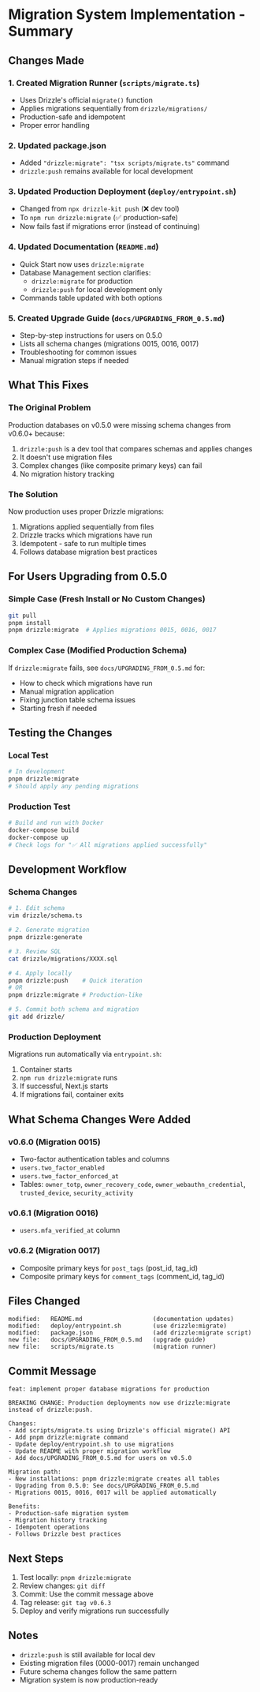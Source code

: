 # Migration System Implementation - Summary

## Changes Made

### 1. Created Migration Runner (`scripts/migrate.ts`)
- Uses Drizzle's official `migrate()` function
- Applies migrations sequentially from `drizzle/migrations/`
- Production-safe and idempotent
- Proper error handling

### 2. Updated package.json
- Added `"drizzle:migrate": "tsx scripts/migrate.ts"` command
- `drizzle:push` remains available for local development

### 3. Updated Production Deployment (`deploy/entrypoint.sh`)
- Changed from `npx drizzle-kit push` (❌ dev tool) 
- To `npm run drizzle:migrate` (✅ production-safe)
- Now fails fast if migrations error (instead of continuing)

### 4. Updated Documentation (`README.md`)
- Quick Start now uses `drizzle:migrate`
- Database Management section clarifies:
  - `drizzle:migrate` for production
  - `drizzle:push` for local development only
- Commands table updated with both options

### 5. Created Upgrade Guide (`docs/UPGRADING_FROM_0.5.md`)
- Step-by-step instructions for users on 0.5.0
- Lists all schema changes (migrations 0015, 0016, 0017)
- Troubleshooting for common issues
- Manual migration steps if needed

## What This Fixes

### The Original Problem
Production databases on v0.5.0 were missing schema changes from v0.6.0+ because:
1. `drizzle:push` is a dev tool that compares schemas and applies changes
2. It doesn't use migration files
3. Complex changes (like composite primary keys) can fail
4. No migration history tracking

### The Solution
Now production uses proper Drizzle migrations:
1. Migrations applied sequentially from files
2. Drizzle tracks which migrations have run
3. Idempotent - safe to run multiple times
4. Follows database migration best practices

## For Users Upgrading from 0.5.0

### Simple Case (Fresh Install or No Custom Changes)
```bash
git pull
pnpm install
pnpm drizzle:migrate  # Applies migrations 0015, 0016, 0017
```

### Complex Case (Modified Production Schema)
If `drizzle:migrate` fails, see `docs/UPGRADING_FROM_0.5.md` for:
- How to check which migrations have run
- Manual migration application
- Fixing junction table schema issues
- Starting fresh if needed

## Testing the Changes

### Local Test
```bash
# In development
pnpm drizzle:migrate
# Should apply any pending migrations
```

### Production Test
```bash
# Build and run with Docker
docker-compose build
docker-compose up
# Check logs for "✅ All migrations applied successfully"
```

## Development Workflow

### Schema Changes
```bash
# 1. Edit schema
vim drizzle/schema.ts

# 2. Generate migration
pnpm drizzle:generate

# 3. Review SQL
cat drizzle/migrations/XXXX.sql

# 4. Apply locally
pnpm drizzle:push    # Quick iteration
# OR
pnpm drizzle:migrate # Production-like

# 5. Commit both schema and migration
git add drizzle/
```

### Production Deployment
Migrations run automatically via `entrypoint.sh`:
1. Container starts
2. `npm run drizzle:migrate` runs
3. If successful, Next.js starts
4. If migrations fail, container exits

## What Schema Changes Were Added

### v0.6.0 (Migration 0015)
- Two-factor authentication tables and columns
- `users.two_factor_enabled`
- `users.two_factor_enforced_at`
- Tables: `owner_totp`, `owner_recovery_code`, `owner_webauthn_credential`, `trusted_device`, `security_activity`

### v0.6.1 (Migration 0016)
- `users.mfa_verified_at` column

### v0.6.2 (Migration 0017)
- Composite primary keys for `post_tags` (post_id, tag_id)
- Composite primary keys for `comment_tags` (comment_id, tag_id)

## Files Changed

```
modified:   README.md                    (documentation updates)
modified:   deploy/entrypoint.sh         (use drizzle:migrate)
modified:   package.json                 (add drizzle:migrate script)
new file:   docs/UPGRADING_FROM_0.5.md   (upgrade guide)
new file:   scripts/migrate.ts           (migration runner)
```

## Commit Message

```
feat: implement proper database migrations for production

BREAKING CHANGE: Production deployments now use drizzle:migrate
instead of drizzle:push.

Changes:
- Add scripts/migrate.ts using Drizzle's official migrate() API
- Add pnpm drizzle:migrate command
- Update deploy/entrypoint.sh to use migrations
- Update README with proper migration workflow
- Add docs/UPGRADING_FROM_0.5.md for users on v0.5.0

Migration path:
- New installations: pnpm drizzle:migrate creates all tables
- Upgrading from 0.5.0: See docs/UPGRADING_FROM_0.5.md
- Migrations 0015, 0016, 0017 will be applied automatically

Benefits:
- Production-safe migration system
- Migration history tracking
- Idempotent operations
- Follows Drizzle best practices
```

## Next Steps

1. Test locally: `pnpm drizzle:migrate`
2. Review changes: `git diff`
3. Commit: Use the commit message above
4. Tag release: `git tag v0.6.3`
5. Deploy and verify migrations run successfully

## Notes

- `drizzle:push` is still available for local dev
- Existing migration files (0000-0017) remain unchanged
- Future schema changes follow the same pattern
- Migration system is now production-ready
